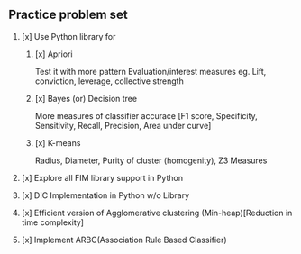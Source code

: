 ## Practice problem set

1. [x] Use Python library for

   1. [x] Apriori

      Test it with more pattern Evaluation/interest measures eg. Lift, conviction, leverage, collective strength

   2. [x] Bayes (or) Decision tree

      More measures of classifier accurace [F1 score, Specificity, Sensitivity, Recall, Precision, Area under curve]

   3. [x] K-means

      Radius, Diameter, Purity of cluster (homogenity), Z3 Measures

2. [x] Explore all FIM library support in Python
3. [x] DIC Implementation in Python w/o Library
4. [x] Efficient version of Agglomerative clustering (Min-heap)[Reduction in time complexity]
5. [x] Implement ARBC(Association Rule Based Classifier)
